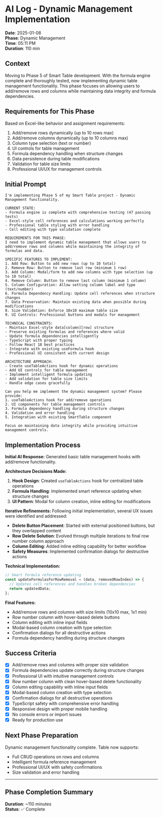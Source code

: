 # AI Log - Dynamic Management Implementation

**Date**: 2025-01-08  
**Phase**: Dynamic Management  
**Time**: 05:11 PM  
**Duration**: 110 min  

## Context

Moving to Phase 5 of Smart Table development. With the formula engine complete and thoroughly tested, now implementing dynamic table management functionality. This phase focuses on allowing users to add/remove rows and columns while maintaining data integrity and formula dependencies.

## Requirements for This Phase

Based on Excel-like behavior and assignment requirements:
1. Add/remove rows dynamically (up to 10 rows max)
2. Add/remove columns dynamically (up to 10 columns max)
3. Column type selection (text or number)
4. UI controls for table management
5. Formula dependency handling when structure changes
6. Data persistence during table modifications
7. Validation for table size limits
8. Professional UI/UX for management controls

## Initial Prompt

```
I'm implementing Phase 5 of my Smart Table project - Dynamic Management functionality.

CURRENT STATE:
- Formula engine is complete with comprehensive testing (47 passing tests)
- Excel-style cell references and calculations working perfectly
- Professional table styling with error handling
- Cell editing with type validation complete

REQUIREMENTS FOR THIS PHASE:
I need to implement dynamic table management that allows users to add/remove rows and columns while maintaining the integrity of formulas and data.

SPECIFIC FEATURES TO IMPLEMENT:
1. Add Row: Button to add new rows (up to 10 total)
2. Remove Row: Button to remove last row (minimum 1 row)
3. Add Column: Modal/form to add new columns with type selection (up to 10 total)
4. Remove Column: Button to remove last column (minimum 1 column)
5. Column Configuration: Allow setting column label and type (text/number)
6. Formula Dependency Handling: Update cell references when structure changes
7. Data Preservation: Maintain existing data when possible during modifications
8. Size Validation: Enforce 10x10 maximum table size
9. UI Controls: Professional buttons and modals for management

TECHNICAL CONSTRAINTS:
- Maintain Excel-style data[column][row] structure
- Preserve existing formulas and references where valid
- Update formula dependencies intelligently
- TypeScript with proper typing
- Follow React 18 best practices
- Integrate with existing useFormula hook
- Professional UI consistent with current design

ARCHITECTURE APPROACH:
- Create useTableActions hook for dynamic operations
- Add UI controls for table management
- Implement intelligent formula updating
- Add validation for table size limits
- Handle edge cases gracefully

Can you help me implement the dynamic management system? Please provide:
1. useTableActions hook for add/remove operations
2. UI components for table management controls
3. Formula dependency handling during structure changes
4. Validation and error handling
5. Integration with existing SmartTable component

Focus on maintaining data integrity while providing intuitive management controls.
```

## Implementation Process

**Initial AI Response:**
Generated basic table management hooks with add/remove functionality.

**Architecture Decisions Made:**
1. **Hook Design**: Created `useTableActions` hook for centralized table operations
2. **Formula Handling**: Implemented smart reference updating when structure changes
3. **UI Pattern**: Modal for column creation, inline editing for modifications

**Iterative Refinements:**
Following initial implementation, several UX issues were identified and addressed:

- **Delete Button Placement**: Started with external positioned buttons, but they overlapped content
- **Row Delete Solution**: Evolved through multiple iterations to final row number column approach
- **Column Editing**: Added inline editing capability for better workflow
- **Safety Measures**: Implemented confirmation dialogs for destructive actions

**Technical Implementation:**
```typescript
// Smart formula reference updating
const updateFormulasForRowRemoval = (data, removedRowIndex) => {
  // Updates cell references and handles broken dependencies
  return updatedData;
};
```

**Final Features:**
- Add/remove rows and columns with size limits (10x10 max, 1x1 min)
- Row number column with hover-based delete buttons
- Column editing with inline input fields
- Modal-based column creation with type selection
- Confirmation dialogs for all destructive actions
- Formula dependency handling during structure changes

## Success Criteria

- [x] Add/remove rows and columns with proper size validation
- [x] Formula dependencies update correctly during structure changes
- [x] Professional UI with intuitive management controls
- [x] Row number column with clean hover-based delete functionality
- [x] Column editing capability with inline input fields
- [x] Modal-based column creation with type selection
- [x] Confirmation dialogs for all destructive operations
- [x] TypeScript safety with comprehensive error handling
- [x] Responsive design with proper mobile handling
- [x] No console errors or import issues
- [x] Ready for production use

## Next Phase Preparation

Dynamic management functionality complete. Table now supports:
- Full CRUD operations on rows and columns
- Intelligent formula reference management
- Professional UI/UX with safety confirmations
- Size validation and error handling

---

## Phase Completion Summary

**Duration**: ~110 minutes  
**Status**: ✅ Complete  